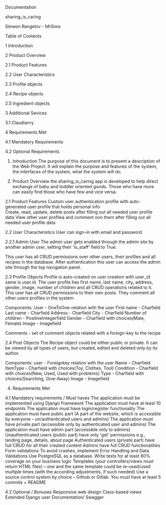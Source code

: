 Documentation

sharing_is_caring

Simeon Rangelov - MrSims

Table of Contents

1 Introduction

2 Product Overview

2.1 Product Features

2.2 User Characteristics

2.3 Profile objects

2.4 Recipe objects

2.5 Ingredient objects

3 Additional Sevices

3.1 Claudianry

4 Requirements Met

4.1 Mandatory Requirements

4.2 Optional Requirements


1. Introduction
The purpose of this document is to present a description of the Web Project. It will explain the purpose and features of the system, the interfaces of the system, what the system will do.

2. Product Overview
the sharing_is_caring app is developed to help direct exchange of baby and toddler oriented goods. Those who have more can easily find those who have few and vice versa.

2.1 Product Features
Custom user authentication profile with auto-generated user profile that holds personal info  
Create, read, update, delete posts after filling out all needed user profile data
View other user profilea and comment oon them after filling out all needed user profile data

2.2 User Characteristics
User can sign-in with email and password. 

2.2.1 Admin User
The admin user gets enabled through the admin site by another admin user, setting their 'is_staff' field to True.

This user has all CRUD permissions over other users, their profiles and all recipes in the database. After authentication this user can access the admin site through the top navigation panel.

2.3 Profile Objects
Profile is auto-created on user creation with user_id same is user.id.
The user profile has first name, last name, city, address, gender, image, number of children and all CRUD operations related to it.
This user has all CRUD permissions to their own posts. They comment all other users profiles in the system.

Components:
User - OneToOne-relation with the user
First name - Charfield
Last name - Charfield
Address - Charfield
City - Charfield
Number of children - PositiveIntegerfield
Gender - Charfield with choices(Male, Female)
Image - Imagefield

Comments - set of comment objects related with a foreign-key to the recipe


2.4 Post Objects
The Recipe object could be either public or private. It can be viewed by all types of users, but created, edited and deleted only by its author.

Components:
user - Foreignkey relation with the user
Name - Charfield
ItemType - Charfield with choices(Toy, Clothes, Tool)
Condition - Charfield with choices(New, Used, Used with problems)
Type - Charfield with choices(Searching, Give-Away)
Image - Imagefield


4. Requirements Met

4.1 Mandatory requirements / Must haves
 The application must be implemented using Django Framework
 The application must have at least 10 endpoints
 The application must have login/register functionality
 The application must have public part (A part of the website, which is accessible by everyone – un/authenticated users and admins)
 The application must have private part (accessible only by authenticated user and admins)
 The application must have admin part (accessible only to admins)
 Unauthenticated users (public part) have only 'get' permissions e.g., landing page, details, about page
 Authenticated users (private part) have full CRUD for all their created content
 Admins have full CRUD functionalities
 Form validations
 To avoid crashes, implement Error Handling and Data Validations
 Use PostgreSQL as a database.
 Write tests for at least 60% coverage on your business logic
 Templates (your controllers/views must return HTML files) – one and the same template could be re-used/used multiple times (with the according adjustments, if such needed)
 Use a source control system by choice – Github or Gitlab. You must have at least 5 commits + README

4.2 Optional / Bonuses
 Responsive web design
 Class-based views
 Extended Django user
 Documentation/ Swagger
